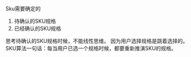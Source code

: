 Sku需要确定的
1. 待确认的SKU规格
2. 已经确认的SKU规格

思考待确认的SKU规格时候，不能线性思维。
因为用户选择规格是跳着选择的。
SKU算法一句话：每当用户已选一个规格时候，都要重新推演SKU的规格。
